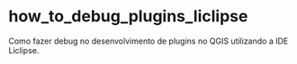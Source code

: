 # how_to_debug_plugins_liclipse
Como fazer debug no desenvolvimento de plugins no QGIS utilizando a IDE Liclipse.
